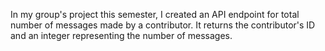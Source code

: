 In my group's project this semester, I created an API endpoint for total number of messages made by a contributor. It returns the contributor's ID and an integer representing the number of messages.
